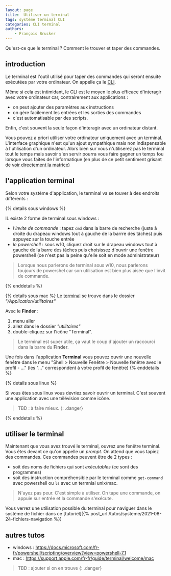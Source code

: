 ```yaml
---
layout: page
title:  Utiliser un terminal
tags: système terminal CLI
categories: CLI terminal
authors: 
    - François Brucker
---
```


Qu'est-ce que le terminal ? Comment le trouver et taper des commandes.

<!--more-->

## introduction

Le terminal est l'outil utilisé pour taper des commandes qui seront ensuite exécutées par votre ordinateur. On appelle ça le [CLI](https://fr.wikipedia.org/wiki/Interface_en_ligne_de_commande).

Même si cela est intimidant, le CLI est le moyen le plus efficace d'interagir avec votre ordinateur car, contrairement aux applications : 
* on peut ajouter des paramètres aux instructions
* on gère facilement les entrées et les sorties des commandes
* c'est automatisable par des scripts.

Enfin, c'est souvent la seule façon d'interagir avec un ordinateur distant.

Vous pouvez a priori utiliser votre ordinateur uniquement avec un terminal. L'interface graphique n'est qu'un ajout sympathique mais non indispensable à l'utilisation d'un ordinateur. Alors bien sur vous n'utiliserez pas le terminal tout le temps mais savoir s'en servir pourra vous faire gagner un temps fou lorsque vous faites de l'informatique (en plus de ce petit sentiment grisant de [voir directement la matrice](https://www.youtube.com/watch?v=MvEXkd3O2ow))


## l'application terminal

Selon votre système d'application, le terminal va se touver à des endroits différents :

{% details sous windows %}

IL existe 2 forme de terminal sous windows :
* *l'invite de commande* : tapez `cmd` dans la barre de recherche (juste à droite du drapeau windows tout à gauche de la barrre des tâches) puis appuyez sur la touche entrée
* *le powershell* : sous w10, cliquez droit sur le drapeau windows tout à gauche de la barre des tâches puis choisissez d'ouvrir une fenêtre powershell (ce n'est pas la peine qu'elle soit en mode administrateur)


> Lorsque nous parlerons de terminal sous w10, nous parlerons toujours de powershel car son utilisation est bien plus aisée que l'invit de commande.

{% enddetails %}


{% details sous mac %}
Le [terminal](https://www.howtogeek.com/682770/how-to-open-the-terminal-on-a-mac/) se trouve dans le dossier *"/Application/utilitaires"* 

Avec le **Finder** :
1. menu aller 
2. allez dans le dossier *"utilitaires"*
3. double-cliquez sur l'icône "Terminal".

> Le terminal est super utile, ça vaut le coup d'ajouter un raccourci dans la barre du **Finder**.

Une fois dans l'application **Terminal** vous pouvez ouvrir une nouvelle fenêtre dans le menu "Shell > Nouvelle Fenêtre > Nouvelle fenêtre avec le profil - ..." (les "..." correspondent à votre profil de fenêtre)
{% enddetails %}

{% details sous linux %}


Si vous êtes sous linux vous devriez savoir ouvrir un terminal. C'est souvent une application avec une télévision comme icône.

> TBD : à faire mieux.
{: .danger}

{% enddetails %}


## utiliser le terminal

Maintenant que vous avez trouvé le terminal, ouvrez une fenêtre terminal. Vous êtes devant ce qu'on appelle un *prompt*. On attend que vous tapiez des commandes. Ces commandes peuvent être de 2 types : 
* soit des noms de fichiers qui sont *exécutables* (ce sont des programmes) 
* soit des instruction compréhensible par le terminal comme `get-command` avec powershell ou `ls` avec un termnial unix/mac.


> N'ayez pas peur. C'est simple à utiliser. On tape une commande, on appuie sur entrée et la commande s'exécute. 


Vous verrez une utilisation possible du terminal pour naviguer dans le système de fichier dans ce [tutoriel]({% post_url /tutos/systeme/2021-08-24-fichiers-navigation %})

## autres tutos 

* windows : <https://docs.microsoft.com/fr-fr/powershell/scripting/overview?view=powershell-7.1>
* mac : <https://support.apple.com/fr-fr/guide/terminal/welcome/mac>


> TBD : ajouter si on en trouve
{: .danger}
